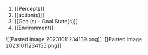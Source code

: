 1. [[Percepts]]
2. [[action(s)]]
3. [[Goal(s) - Goal State(s)]]
4. [[Environment]]

![[Pasted image 20231011234139.png]]
![[Pasted image 20231011234155.png]]
